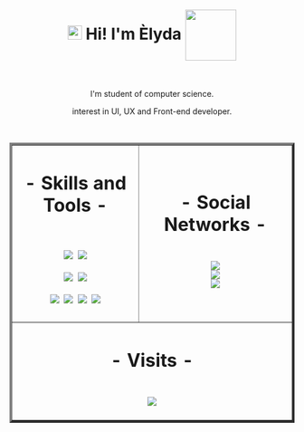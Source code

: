 <h1 align="center"><img src="https://media.giphy.com/media/hvRJCLFzcasrR4ia7z/giphy.gif"width="25px"> Hi! I'm Èlyda  <img align="center" src='https://user-images.githubusercontent.com/5713670/87202985-820dcb80-c2b6-11ea-9f56-7ec461c497c3.gif' width='90'> </h1>

<br/>
    <p align="center" height="100">I'm student of computer science.<p/>
    <p align="center" height="100">interest in UI, UX and Front-end developer.<p/>
     
<br/>

<table border="4px" >
  <tr align="center" >
    <td width="600" >
        <h1 align="center">- Skills and Tools -<h1/>
          <img src ="https://img.shields.io/badge/Windows-0078D6?style=for-the-badge&logo=windows&logoColor=white">
          <img src ="https://img.shields.io/badge/Ubuntu-E95420?style=for-the-badge&logo=ubuntu&logoColor=white">
          <br/>
          <img src ="https://img.shields.io/badge/Figma-F24E1E?style=for-the-badge&logo=figma&logoColor=white">
          <img src ="https://img.shields.io/badge/Visual_Studio_Code-0078D4?style=for-the-badge&logo=visual%20studio%20code&logoColor=white">
          <br/>
          <img src ="https://img.shields.io/badge/HTML5-E34F26?style=for-the-badge&logo=html5&logoColor=white">
          <img src ="https://img.shields.io/badge/CSS3-1572B6?style=for-the-badge&logo=css3&logoColor=white">
          <img src ="https://img.shields.io/badge/JavaScript-F7DF1E?style=for-the-badge&logo=javascript&logoColor=black">
          <img src ="https://img.shields.io/badge/-00599C?style=for-the-badge&logo=C&logoColor=white">       
    </td>
    <td width="580">
      <h1 align="center">- Social Networks -<h1/>
         <a align="center" href="mailto:elydarodrigues66@gmail.com" ><img src ="https://img.shields.io/badge/Gmail-D14836?style=for-the-badge&logo=gmail&logoColor=white"></a>
        <br/>
        <a align="center" href="https://www.linkedin.com/in/%C3%A9lyda-rodrigues-1187a3178/" ><img src ="https://img.shields.io/badge/LinkedIn-0077B5?style=for-the-badge&logo=linkedin&logoColor=white"></a>
        <br/>
        <a align="center" href="https://www.instagram.com/e_l_y_d_a/" ><img src ="https://img.shields.io/badge/Instagram-E4405F?style=for-the-badge&logo=instagram&logoColor=white"></a>
    </td>
  </tr>
   <tr>
     <td width="600" height="100" colspan="2" align="center">
        <h1 align="center">- Visits -<h1/>
        <img align="center" src ="https://profile-counter.glitch.me/elyda66/count.svg">
     </td>
  </tr>
</table>

